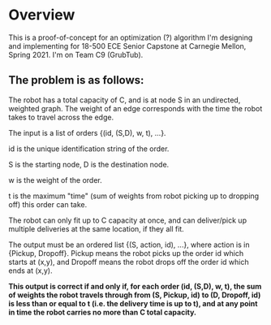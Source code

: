 # Overview

This is a proof-of-concept for an optimization (?) algorithm 
I'm designing and implementing for 18-500 ECE Senior Capstone at Carnegie Mellon, Spring 2021. 
I'm on Team C9 (GrubTub). 

## The problem is as follows:

The robot has a total capacity of C, and is at node S in an undirected, weighted graph. The 
weight of an edge corresponds with the time the robot takes to travel across the edge.

The input is a list of orders {(id, (S,D), w, t), ...}. 

id is the unique identification string of the order. 

S is the starting node, D is the destination node.

w is the weight of the order.

t is the maximum "time" (sum of weights from robot picking up to dropping off) this order can take.

The robot can only fit up to C capacity at once, and can deliver/pick up multiple deliveries 
at the same location, if they all fit.

The output must be an ordered list {(S, action, id), ...}, where action is in 
{Pickup, Dropoff}. Pickup means the robot picks up the order id which starts at (x,y), 
and Dropoff means the robot drops off the order id which ends at (x,y). 

<b> 
This output is correct if and only if, for each order (id, (S,D), w, t), 
the sum of weights the robot travels through from (S, Pickup, id) to (D, Dropoff, id) is 
less than or equal to t (i.e. the delivery time is up to t), and at any point in time the 
robot carries no more than C total capacity. 
</b>
